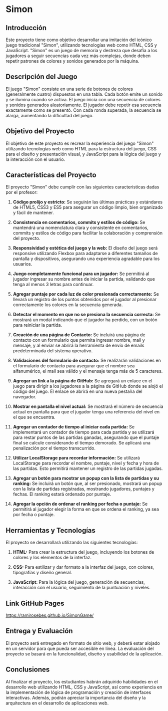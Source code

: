 # Simon

## Introducción
Este proyecto tiene como objetivo desarrollar una imitación del icónico juego tradicional "Simon", utilizando tecnologías web como HTML, CSS y JavaScript. "Simon" es un juego de memoria y destreza que desafía a los jugadores a seguir secuencias cada vez más complejas, donde deben repetir patrones de colores y sonidos generados por la máquina.

## Descripción del Juego
El juego "Simon" consiste en una serie de botones de colores (generalmente cuatro) dispuestos en una tabla. Cada botón emite un sonido y se ilumina cuando se activa. El juego inicia con una secuencia de colores y sonidos generados aleatoriamente. El jugador debe repetir esa secuencia exactamente como se presentó. Con cada ronda superada, la secuencia se alarga, aumentando la dificultad del juego.

## Objetivo del Proyecto
El objetivo de este proyecto es recrear la experiencia del juego "Simon" utilizando tecnologías web como HTML para la estructura del juego, CSS para el diseño y presentación visual, y JavaScript para la lógica del juego y la interacción con el usuario.

## Características del Proyecto
El proyecto "Simon" debe cumplir con las siguientes caracteristicas dadas por el profesor:

1. **Código prolijo y estricto:** Se seguirán las últimas prácticas y estándares de HTML5, CSS3 y ES5 para asegurar un código limpio, bien organizado y fácil de mantener.

2. **Consistencia en comentarios, commits y estilos de código:** Se mantendrá una nomenclatura clara y consistente en comentarios, commits y estilos de código para facilitar la colaboración y comprensión del proyecto.

3. **Responsividad y estética del juego y la web:** El diseño del juego será responsive utilizando Flexbox para adaptarse a diferentes tamaños de pantalla y dispositivos, asegurando una experiencia agradable para los usuarios.

4. **Juego completamente funcional para un jugador:** Se permitirá al jugador ingresar su nombre antes de iniciar la partida, validando que tenga al menos 3 letras para continuar.

5. **Agregar puntaje por cada luz de color presionada correctamente:** Se llevará un registro de los puntos obtenidos por el jugador al presionar correctamente los colores en la secuencia generada.

6. **Detectar el momento en que no se presiona la secuencia correcta:** Se mostrará un modal indicando que el jugador ha perdido, con un botón para reiniciar la partida.

7. **Creación de una página de Contacto:** Se incluirá una página de contacto con un formulario que permita ingresar nombre, mail y mensaje, y al enviar se abrirá la herramienta de envío de emails predeterminada del sistema operativo.

8. **Validaciones del formulario de contacto:** Se realizarán validaciones en el formulario de contacto para asegurar que el nombre sea alfanumérico, el mail sea válido y el mensaje tenga más de 5 caracteres.

9. **Agregar un link a la página de GitHub:** Se agregará un enlace en el juego para dirigir a los jugadores a la página de GitHub donde se alojó el código del juego. El enlace se abrirá en una nueva pestaña del navegador.

10. **Mostrar en pantalla el nivel actual:** Se mostrará el número de secuencia actual en pantalla para que el jugador tenga una referencia del nivel en el que se encuentra.

11. **Agregar un contador de tiempo al iniciar cada partida:** Se implementará un contador de tiempo para cada partida y se utilizará para restar puntos de las partidas ganadas, asegurando que el puntaje final se calcule considerando el tiempo demorado. Se aplicará una penalización por el tiempo transcurrido.

12. **Utilizar LocalStorage para recordar información:** Se utilizará LocalStorage para recordar el nombre, puntaje, nivel y fecha y hora de las partidas. Esto permitirá mantener un registro de las partidas jugadas.

13. **Agregar un botón para mostrar un popup con la lista de partidas y su ranking:** Se incluirá un botón que, al ser presionado, mostrará un popup con la lista de partidas registradas, mostrando jugadores, puntajes y fechas. El ranking estará ordenado por puntaje.

14. **Agregar la opción de ordenar el ranking por fecha o puntaje:** Se permitirá al jugador elegir la forma en que se ordena el ranking, ya sea por fecha o puntaje.

## Herramientas y Tecnologías
El proyecto se desarrollará utilizando las siguientes tecnologías:

1. **HTML:** Para crear la estructura del juego, incluyendo los botones de colores y los elementos de la interfaz.

2. **CSS:** Para estilizar y dar formato a la interfaz del juego, con colores, tipografías y diseño general.

3. **JavaScript:** Para la lógica del juego, generación de secuencias, interacción con el usuario, seguimiento de la puntuación y niveles.

## Link GitHub Pages
https://ramirosebes.github.io/SimonGame/

## Entrega y Evaluación
El proyecto será entregado en formato de sitio web, y deberá estar alojado en un servidor para que pueda ser accesible en línea. La evaluación del proyecto se basará en la funcionalidad, diseño y usabilidad de la aplicación.

## Conclusiones
Al finalizar el proyecto, los estudiantes habrán adquirido habilidades en el desarrollo web utilizando HTML, CSS y JavaScript, así como experiencia en la implementación de lógica de programación y creación de interfaces interactivas. Además, podrán apreciar la importancia del diseño y la arquitectura en el desarrollo de aplicaciones web.
